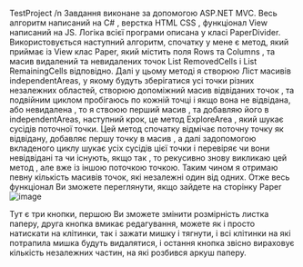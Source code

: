 TestProject /n
Завдання виконане за допомогою ASP.NET MVC. Весь алгоритм написаний на C# , верстка HTML CSS , функціонал View написаний на JS.
Логіка всієї програми описана у класі PaperDivider.
  Використовується наступний алгоритм, спочатку у мене є метод, який приймає із View клас Paper, який містить поля Rows та Columns , та масив видалений та невидалених точок List<Cell> RemovedCells і List<Cell> RemainingCells відповідно. Далі у цьому методі я створюю Ліст масивів independentAreas, у якому будуть зберігатися усі точки різних незалежних областей, створюю допоміжний масив відвіданих точок , та подвійним циклом пробігаюсь по кожній точці і якщо вона не відвідана, або невидалена , то я ствоюю перший масив , та добавляю його в independentAreas, наступний крок, це метод ExploreArea , який шукає сусідів поточної точки.
Цей метод спочатку відмічає поточну точку як відвідану, добавляє першу точку в масив , а далі задопомогою вкладеного циклу шукає усіх сусідів цієї точки і перевіряє чи вони невідвідані та чи існують, якщо так , то рекусивно знову викликаю цей метод , але вже із іншою поточкою точкою.
  Таким чином я отримаю певну кількість масивів точок, які незалежні один від одних.
Отже весь функціонал Ви зможете переглянути, якщо зайдете на сторінку Paper
 ![image](https://github.com/RomanLesheha/DevComTestProject/assets/100034791/85e2ceb6-9bdf-4bbc-add8-2740df8e50d8)
 
Тут є три кнопки, першою Ви зможете змінити розмірність листка паперу, друга кнопка вмикає редагування, можете як і просто натискати на клітинки, так і зажати мишку і тягнути, і всі клітинки на які потрапила мишка будуть видалятися, і остання кнопка звісно вираховує кількість незалежних частин, на які розбився аркуш паперу.
